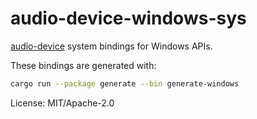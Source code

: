 # audio-device-windows-sys

[audio-device] system bindings for Windows APIs.

These bindings are generated with:

```sh
cargo run --package generate --bin generate-windows
```

[audio-device]: https://docs.rs/audio-device

License: MIT/Apache-2.0
